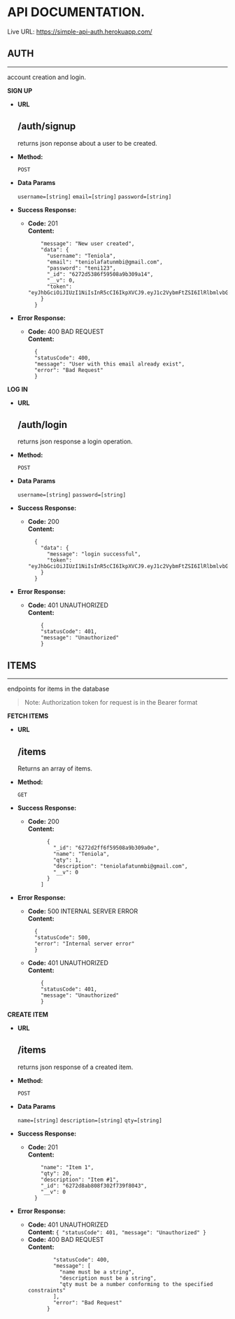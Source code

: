 # API DOCUMENTATION.
Live URL: https://simple-api-auth.herokuapp.com/

## AUTH
----
account creation and login.

**SIGN UP**

* **URL**

  /auth/signup
  ----
  returns json reponse about a user to be created.

* **Method:**

  `POST`

* **Data Params**

  `username=[string]`
  `email=[string]`
  `password=[string]`


* **Success Response:**

  * **Code:** 201 <br />
    **Content:** 
      ```{
          "message": "New user created",
          "data": {
            "username": "Teniola",
            "email": "teniolafatunmbi@gmail.com",
            "password": "teni123",
            "_id": "6272d5386f59508a9b309a14",
            "__v": 0,
            "token": "eyJhbGciOiJIUzI1NiIsInR5cCI6IkpXVCJ9.eyJ1c2VybmFtZSI6IlRlbmlvbGEiLCJfaWQiOiI2MjcyZDUzODZmNTk1MDhhOWIzMDlhMTQiLCJpYXQiOjE2NTE2OTI4NTYsImV4cCI6MTY1MTcwMzY1Nn0.a_1RuJgm9lHofQlEo_uyRP7mlcfsZP0B_NMGUNhmX1c"
          }
        }
      ```
 
* **Error Response:**

  * **Code:** 400 BAD REQUEST <br />
    **Content:** 
      ```
        {
        "statusCode": 400,
        "message": "User with this email already exist",
        "error": "Bad Request"
        }
      ```

**LOG IN**

* **URL**

  /auth/login
  ----
  returns json response a login operation.
* **Method:**

  `POST`

* **Data Params**

  `username=[string]`
  `password=[string]`


* **Success Response:**

  * **Code:** 200 <br />
    **Content:** 
    ```
      {
        "data": {
          "message": "login successful",
          "token": "eyJhbGciOiJIUzI1NiIsInR5cCI6IkpXVCJ9.eyJ1c2VybmFtZSI6IlRlbmlvbGEiLCJzdWIiOiI2MjcyZDUzODZmNTk1MDhhOWIzMDlhMTQiLCJpYXQiOjE2NTE2OTMyODcsImV4cCI6MTY1MTcwNDA4N30.Xurd8LqNd_vU1pWgFKbNeHAtEQvI8tIY5161GYYfbYA"
        }
      }
      ```
 
* **Error Response:**

  * **Code:** 401 UNAUTHORIZED <br />
    **Content:** 
      ```
          {
          "statusCode": 401,
          "message": "Unauthorized"
          }
      ```


## ITEMS
----
endpoints for items in the database

> Note: Authorization token for request is in the Bearer <token> format

**FETCH ITEMS**

* **URL**

  /items
  ----
  Returns an array of items.

* **Method:**

  `GET`


* **Success Response:**

  * **Code:** 200 <br />
    **Content:** 
      ```[
            {
              "_id": "6272d2ff6f59508a9b309a0e",
              "name": "Teniola",
              "qty": 1,
              "description": "teniolafatunmbi@gmail.com",
              "__v": 0
            }
          ]
      ```
 
* **Error Response:**

  * **Code:** 500 INTERNAL SERVER ERROR <br />
    **Content:** 
      ```
        {
        "statusCode": 500,
        "error": "Internal server error"
        }
      ```
  * **Code:** 401 UNAUTHORIZED <br />
    **Content:** 
    ```
        {
        "statusCode": 401,
        "message": "Unauthorized"
        }
    ```

**CREATE ITEM**

* **URL**

  /items
  ----
  returns json response of a created item.

* **Method:**

  `POST`

* **Data Params**

  `name=[string]`
  `description=[string]`
  `qty=[string]`


* **Success Response:**

  * **Code:** 201 <br />
    **Content:** 
    ```{
        "name": "Item 1",
        "qty": 20,
        "description": "Item #1",
        "_id": "6272d8ab808f302f739f8043",
        "__v": 0
      }
    ```
 
* **Error Response:**

  * **Code:** 401 UNAUTHORIZED <br />
    **Content:** ```
              {
              "statusCode": 401,
              "message": "Unauthorized"
            }
            ```
  * **Code:** 400 BAD REQUEST <br />
    **Content:** 
    ```{
            "statusCode": 400,
            "message": [
              "name must be a string",
              "description must be a string",
              "qty must be a number conforming to the specified constraints"
            ],
            "error": "Bad Request"
          }
    ```
